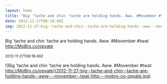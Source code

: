 ```yaml
---
layout: home
title: "Big 'tache and chin 'tache are holding hands. Aww. #Movember #twat http://MoBro.co/opyate"
date: 2012-11-27T08:18:49Z
img: 2012-11-27-big--tache-and-chin--tache-are-holding-hands--aww---movember--twat-http---mobro-co-opyate.jpg
---
```


Big 'tache and chin 'tache are holding hands. Aww. #Movember #twat http://MoBro.co/opyate

<small>2012-11-27T08:18:49Z</small>

![Big 'tache and chin 'tache are holding hands. Aww. #Movember #twat http://MoBro.co/opyate](2012-11-27-big--tache-and-chin--tache-are-holding-hands--aww---movember--twat-http---mobro-co-opyate.jpg)

